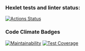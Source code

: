 ### Hexlet tests and linter status:
[![Actions Status](https://github.com/nuuska-muikkunen/java-project-78/actions/workflows/hexlet-check.yml/badge.svg)](https://github.com/nuuska-muikkunen/java-project-78/actions)
### Code Climate Badges
[![Maintainability](https://api.codeclimate.com/v1/badges/a49db2c0709a2e78b3bb/maintainability)](https://codeclimate.com/github/nuuska-muikkunen/java-project-78/maintainability)
[![Test Coverage](https://api.codeclimate.com/v1/badges/a49db2c0709a2e78b3bb/test_coverage)](https://codeclimate.com/github/nuuska-muikkunen/java-project-78/test_coverage)
